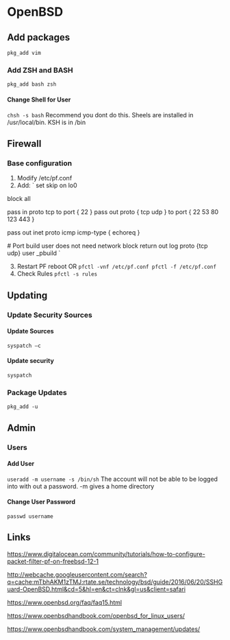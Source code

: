 # OpenBSD

## Add packages 
`pkg_add vim`

### Add ZSH and BASH
`pkg_add bash zsh`

#### Change Shell for User
`chsh -s bash`
Recommend you dont do this. Sheels are installed in /usr/local/bin. KSH is in /bin

## Firewall 

### Base configuration

1. Modify /etc/pf.conf 
2. Add: 
` 
set skip on lo0 
 
block all 
 
pass in proto tcp to port { 22 } 
pass out proto { tcp udp } to port { 22 53 80 123 443 } 
 
pass out inet proto icmp icmp-type { echoreq } 
 
\# Port build user does not need network 
block return out log proto {tcp udp} user _pbuild 
`

3. Restart PF 
reboot
 OR
`
pfctl -vnf /etc/pf.conf
pfctl -f /etc/pf.conf
`
4. Check Rules 
`pfctl -s rules`
 
## Updating 

### Update Security Sources

#### Update Sources 
`syspatch –c`

#### Update security
`syspatch`

### Package Updates
`pkg_add -u`

## Admin

### Users

#### Add User
`useradd -m username -s /bin/sh`
The account will not be able to be logged into with out a password.
-m gives a home directory

#### Change User Password
`passwd username`

## Links

https://www.digitalocean.com/community/tutorials/how-to-configure-packet-filter-pf-on-freebsd-12-1

http://webcache.googleusercontent.com/search?q=cache:mTbhAKM1zTMJ:rtate.se/technology/bsd/guide/2016/06/20/SSHGuard-OpenBSD.html&cd=5&hl=en&ct=clnk&gl=us&client=safari

https://www.openbsd.org/faq/faq15.html

https://www.openbsdhandbook.com/openbsd_for_linux_users/

https://www.openbsdhandbook.com/system_management/updates/

